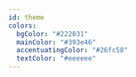 ```yaml
---
id: theme
colors:
  bgColor: "#222831"
  mainColor: "#393e46"
  accentuatingColor: "#26fc58"
  textColor: "#eeeeee"
---
```

